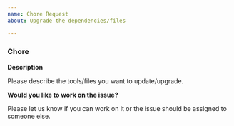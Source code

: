 ```yaml
---
name: Chore Request
about: Upgrade the dependencies/files

---
```


### Chore

**Description**

Please describe the tools/files you want to update/upgrade.  

**Would you like to work on the issue?**

Please let us know if you can work on it or the issue should be assigned to someone else.
